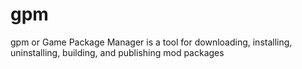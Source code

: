 # gpm
gpm or Game Package Manager is a tool for downloading, installing, uninstalling, building, and publishing mod packages
